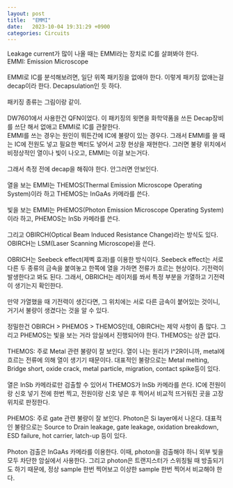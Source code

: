```yaml
---
layout: post
title:  "EMMI"
date:   2023-10-04 19:31:29 +0900
categories: Circuits
---
```


Leakage current가 많이 나올 때는 EMMI라는 장치로 IC를 살펴봐야 한다.<br>
EMMI: Emission Microscope<br>
<br>
EMMI로 IC를 분석해보려면, 일단 위쪽 패키징을 없애야 한다. 이렇게 패키징 없애는걸 decap이라 한다. Decapsulation인 듯 하다.<br>
<br>
패키징 종류는 그림이랑 같이.<br>
<br>
DW7601에서 사용한건 QFN이었다. 이 패키징의 윗면을 화학약품을 쓰든 Decap장비를 쓰단 해서 없애고 EMMI로 IC를 관찰한다.<br>
EMMI를 쓰는 경우는 원인이 뭐든간에 IC에 불량이 있는 경우다. 그래서 EMMI를 쓸 때는 IC에 전원도 넣고 필요한 벡터도 넣어서 고장 현상을 재현한다. 그러면 불량 위치에서 비정상적인 열이나 빛이 나오고, EMMI는 이걸 보는거다.<br>
<br>
그래서 측정 전에 decap을 해줘야 한다. 안그러면 안보인다.<br>
<br>
열을 보는 EMMI는 THEMOS(Thermal Emission Microscope Operating System)이라 하고 THEMOS는 InGaAs 카메라를 쓴다.<br>
<br>
빛을 보는 EMMI는 PHEMOS(Photon Emission Microscope Operating System)이라 하고, PHEMOS는 InSb 카메라를 쓴다.<br>
<br>
그리고 OBIRCH(Optical Beam Induced Resistance Change)라는 방식도 있다. OBIRCH는 LSM(Laser Scanning Microscope)을 쓴다.<br>
<br>
OBRICH는 Seebeck effect(제벡 효과)를 이용한 방식이다. Seebeck effect는 서로 다른 두 종류의 금속을 붙여놓고 한쪽에 열을 가하면 전류가 흐르는 현상이다. 기전력이 발생한다고 봐도 된다. 그래서, OBRICH는 레이저를 쏴서 특정 부분을 가열하고 기전력이 생기는지 확인한다.<br>
<br>
만약 가열했을 때 기전력이 생긴다면, 그 위치에는 서로 다른 금속이 붙어있는 것이니, 거기서 불량이 생겼다는 것을 알 수 있다.<br>
<br>
정밀한건 OBIRCH > PHEMOS > THEMOS인데, OBIRCH는 제약 사항이 좀 많다. 그리고 PHEMOS는 빛을 보는 거라 암실에서 진행되어야 한다. THEMOS는 상관 없다.<br>
<br>
THEMOS: 주로 Metal 관련 불량이 잘 보인다. 열이 나는 원리가 I^2R이니까, metal에 흐르는 전류에 의해 열이 생기기 때문이다. 대표적인 불량으로는 Metal melting, Bridge short, oxide crack, metal particle, migration, contact spike등이 있다.<br>
<br>
열은 InSb 카메라로만 검출할 수 있어서 THEMOS가 InSb 카메라를 쓴다. IC에 전원이랑 신호 넣기 전에 한번 찍고, 전원이랑 신호 넣은 후 찍어서 비교적 뜨거워진 곳을 고장 위치로 판정한다.<br>
<br>
PHEMOS: 주로 gate 관련 불량이 잘 보인다. Photon은 Si layer에서 나온다. 대표적인 불량으로는 Source to Drain leakage, gate leakage, oxidation breakdown, ESD failure, hot carrier, latch-up 등이 있다.<br>
<br>
Photon 검출은 InGaAs 카메라를 이용한다. 이때, photon을 검출해야 하니 외부 빛을 모두 차단한 암실에서 사용한다. 그리고 photon은 트랜지스터가 스위칭될 때 방출되기도 하기 때문에, 정상 sample 한번 찍어보고 이상한 sample 한번 찍어서 비교해야 한다.<br>
<br>